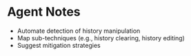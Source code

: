 # Agent Notes

- Automate detection of history manipulation
- Map sub-techniques (e.g., history clearing, history editing)
- Suggest mitigation strategies
